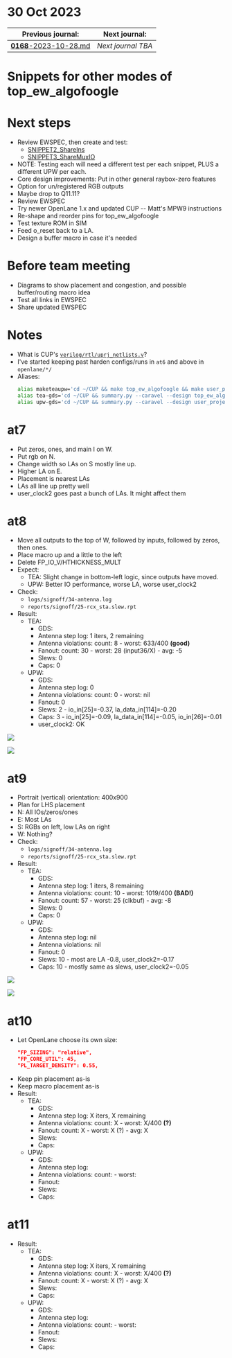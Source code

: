 # 30 Oct 2023

| Previous journal: | Next journal: |
|-|-|
| [**0168**-2023-10-28.md](./0168-2023-10-28.md) | *Next journal TBA* |

# Snippets for other modes of top_ew_algofoogle

# Next steps

*   Review EWSPEC, then create and test:
    *   [SNIPPET2_ShareIns](https://github.com/algofoogle/raybox-zero/blob/ew/doc/EWSPEC.md#if-9-pads-available-plus-extra-sharedmuxed-inputs)
    *   [SNIPPET3_ShareMuxIO](https://github.com/algofoogle/raybox-zero/blob/ew/doc/EWSPEC.md#if-9-pads-available-plus-extra-sharedmuxed-inputs-and-outputs)
*   NOTE: Testing each will need a different test per each snippet, PLUS a different UPW per each.
*   Core design improvements: Put in other general raybox-zero features
*   Option for un/registered RGB outputs
*   Maybe drop to Q11.11?
*   Review EWSPEC
*   Try newer OpenLane 1.x and updated CUP -- Matt's MPW9 instructions
*   Re-shape and reorder pins for top_ew_algofoogle
*   Test texture ROM in SIM
*   Feed o_reset back to a LA.
*   Design a buffer macro in case it's needed

# Before team meeting

*   Diagrams to show placement and congestion, and possible buffer/routing macro idea
*   Test all links in EWSPEC
*   Share updated EWSPEC


# Notes

*   What is CUP's [`verilog/rtl/uprj_netlists.v`](https://github.com/algofoogle/raybox-zero-caravel/blob/ew/verilog/rtl/uprj_netlists.v)?
*   I've started keeping past harden configs/runs in `at6` and above in `openlane/*/`
*   Aliases:
    ```bash
    alias maketeaupw='cd ~/CUP && make top_ew_algofoogle && make user_project_wrapper'
    alias tea-gds='cd ~/CUP && summary.py --caravel --design top_ew_algofoogle --gds'
    alias upw-gds='cd ~/CUP && summary.py --caravel --design user_project_wrapper --gds'
    ```

# at7

*   Put zeros, ones, and main I on W.
*   Put rgb on N.
*   Change width so LAs on S mostly line up.
*   Higher LA on E.
*   Placement is nearest LAs
*   LAs all line up pretty well
*   user_clock2 goes past a bunch of LAs. It might affect them

# at8

*   Move all outputs to the top of W, followed by inputs, followed by zeros, then ones.
*   Place macro up and a little to the left
*   Delete FP_IO_V/HTHICKNESS_MULT
*   Expect:
    *   TEA: Slight change in bottom-left logic, since outputs have moved.
    *   UPW: Better IO performance, worse LA, worse user_clock2
*   Check:
    *   `logs/signoff/34-antenna.log`
    *   `reports/signoff/25-rcx_sta.slew.rpt`
*   Result:
    *   TEA:
        *   GDS:
        *   Antenna step log: 1 iters, 2 remaining
        *   Antenna violations: count: 8 - worst: 633/400 **(good)**
        *   Fanout: count: 30 - worst: 28 (input36/X) - avg: -5
        *   Slews: 0
        *   Caps: 0
    *   UPW:
        *   GDS:
        *   Antenna step log: 0
        *   Antenna violations: count: 0 - worst: nil
        *   Fanout: 0
        *   Slews: 2 - io_in[25]=-0.37, la_data_in[114]=-0.20
        *   Caps: 3 - io_in[25]=-0.09, la_data_in[114]=-0.05, io_in[26]=-0.01
        *   user_clock2: OK

![](i/0169-at8-tea-gds.png)

![](i/0169-at8-upw-gds.png)

# at9

*   Portrait (vertical) orientation: 400x900
*   Plan for LHS placement
*   N: All IOs/zeros/ones
*   E: Most LAs
*   S: RGBs on left, low LAs on right
*   W: Nothing?
*   Check:
    *   `logs/signoff/34-antenna.log`
    *   `reports/signoff/25-rcx_sta.slew.rpt`
*   Result:
    *   TEA:
        *   GDS:
        *   Antenna step log: 1 iters, 8 remaining
        *   Antenna violations: count: 10 - worst: 1019/400 **(BAD!)**
        *   Fanout: count: 57 - worst: 25 (clkbuf) - avg: -8
        *   Slews: 0
        *   Caps: 0
    *   UPW:
        *   GDS:
        *   Antenna step log: nil
        *   Antenna violations: nil
        *   Fanout: 0
        *   Slews: 10 - most are LA -0.8, user_clock2=-0.17
        *   Caps: 10 - mostly same as slews, user_clock2=-0.05

![](i/0169-at9-tea-gds.png)

![](i/0169-at9-upw-gds.png)

# at10

*   Let OpenLane choose its own size:
    ```json
    "FP_SIZING": "relative",
    "FP_CORE_UTIL": 45,
    "PL_TARGET_DENSITY": 0.55,
    ```
*   Keep pin placement as-is
*   Keep macro placement as-is
*   Result:
    *   TEA:
        *   GDS:
        *   Antenna step log: X iters, X remaining
        *   Antenna violations: count: X - worst: X/400 **(?)**
        *   Fanout: count: X - worst: X (?) - avg: X
        *   Slews:
        *   Caps:
    *   UPW:
        *   GDS:
        *   Antenna step log:
        *   Antenna violations: count:  - worst:
        *   Fanout:
        *   Slews:
        *   Caps:


# at11

*   Result:
    *   TEA:
        *   GDS:
        *   Antenna step log: X iters, X remaining
        *   Antenna violations: count: X - worst: X/400 **(?)**
        *   Fanout: count: X - worst: X (?) - avg: X
        *   Slews:
        *   Caps:
    *   UPW:
        *   GDS:
        *   Antenna step log:
        *   Antenna violations: count:  - worst:
        *   Fanout:
        *   Slews:
        *   Caps:
